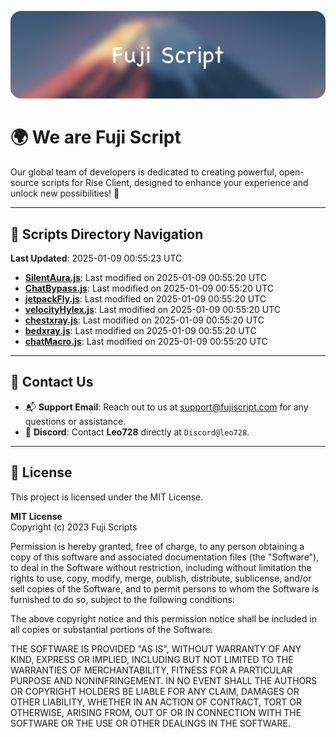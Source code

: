 ![Banner](.github/b.webp)

# 🌍 **We are Fuji Script**

Our global team of developers is dedicated to creating powerful, open-source scripts for Rise Client, designed to enhance your experience and unlock new possibilities! 🌟

---
<!-- SCRIPTS_NAVIGATION_START -->
## 📂 **Scripts Directory Navigation**

**Last Updated**: 2025-01-09 00:55:23 UTC

- **[SilentAura.js](scripts/SilentAura.js)**: Last modified on 2025-01-09 00:55:20 UTC
- **[ChatBypass.js](scripts/ChatBypass.js)**: Last modified on 2025-01-09 00:55:20 UTC
- **[jetpackFly.js](scripts/jetpackFly.js)**: Last modified on 2025-01-09 00:55:20 UTC
- **[velocityHylex.js](scripts/velocityHylex.js)**: Last modified on 2025-01-09 00:55:20 UTC
- **[chestxray.js](scripts/chestxray.js)**: Last modified on 2025-01-09 00:55:20 UTC
- **[bedxray.js](scripts/bedxray.js)**: Last modified on 2025-01-09 00:55:20 UTC
- **[chatMacro.js](scripts/chatMacro.js)**: Last modified on 2025-01-09 00:55:20 UTC

<!-- SCRIPTS_NAVIGATION_END -->

---

## 💬 **Contact Us**  
- 📬 **Support Email**: Reach out to us at [support@fujiscript.com](mailto:support@fujiscript.com) for any questions or assistance.  
- 💬 **Discord**: Contact **Leo728** directly at `Discord@leo728`.

---

## 📜 **License**

This project is licensed under the MIT License.  

**MIT License**  
Copyright (c) 2023 Fuji Scripts  

Permission is hereby granted, free of charge, to any person obtaining a copy of this software and associated documentation files (the "Software"), to deal in the Software without restriction, including without limitation the rights to use, copy, modify, merge, publish, distribute, sublicense, and/or sell copies of the Software, and to permit persons to whom the Software is furnished to do so, subject to the following conditions:  

The above copyright notice and this permission notice shall be included in all copies or substantial portions of the Software.  

THE SOFTWARE IS PROVIDED "AS IS", WITHOUT WARRANTY OF ANY KIND, EXPRESS OR IMPLIED, INCLUDING BUT NOT LIMITED TO THE WARRANTIES OF MERCHANTABILITY, FITNESS FOR A PARTICULAR PURPOSE AND NONINFRINGEMENT. IN NO EVENT SHALL THE AUTHORS OR COPYRIGHT HOLDERS BE LIABLE FOR ANY CLAIM, DAMAGES OR OTHER LIABILITY, WHETHER IN AN ACTION OF CONTRACT, TORT OR OTHERWISE, ARISING FROM, OUT OF OR IN CONNECTION WITH THE SOFTWARE OR THE USE OR OTHER DEALINGS IN THE SOFTWARE.  

